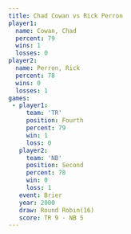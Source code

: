 ```yaml
---
title: Chad Cowan vs Rick Perron
player1:            
  name: Cowan, Chad 
  percent: 79       
  wins: 1           
  losses: 0         
player2:            
  name: Perron, Rick
  percent: 78       
  wins: 0           
  losses: 1         
games:
 - player1:          
     team: 'TR'      
     position: Fourth
     percent: 79     
     win: 1          
     loss: 0         
   player2:          
     team: 'NB'      
     position: Second
     percent: 78     
     win: 0          
     loss: 1         
   event: Brier         
   year: 2000           
   draw: Round Robin(16)
   score: TR 9 - NB 5   
---
```

